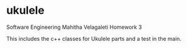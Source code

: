 # ukulele

Software Engineering 
                                                                                                     Mahitha Velagaleti
Homework 3

This includes the c++ classes for Ukulele parts and a test in the main. 
